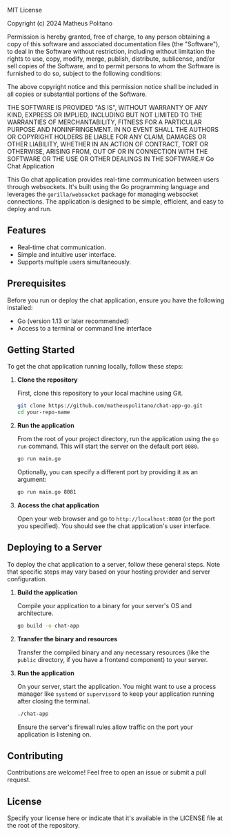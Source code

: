 MIT License

Copyright (c) 2024 Matheus Politano

Permission is hereby granted, free of charge, to any person obtaining a copy
of this software and associated documentation files (the "Software"), to deal
in the Software without restriction, including without limitation the rights
to use, copy, modify, merge, publish, distribute, sublicense, and/or sell
copies of the Software, and to permit persons to whom the Software is
furnished to do so, subject to the following conditions:

The above copyright notice and this permission notice shall be included in all
copies or substantial portions of the Software.

THE SOFTWARE IS PROVIDED "AS IS", WITHOUT WARRANTY OF ANY KIND, EXPRESS OR
IMPLIED, INCLUDING BUT NOT LIMITED TO THE WARRANTIES OF MERCHANTABILITY,
FITNESS FOR A PARTICULAR PURPOSE AND NONINFRINGEMENT. IN NO EVENT SHALL THE
AUTHORS OR COPYRIGHT HOLDERS BE LIABLE FOR ANY CLAIM, DAMAGES OR OTHER
LIABILITY, WHETHER IN AN ACTION OF CONTRACT, TORT OR OTHERWISE, ARISING FROM,
OUT OF OR IN CONNECTION WITH THE SOFTWARE OR THE USE OR OTHER DEALINGS IN THE
SOFTWARE.# Go Chat Application

This Go chat application provides real-time communication between users through websockets. It's built using the Go programming language and leverages the `gorilla/websocket` package for managing websocket connections. The application is designed to be simple, efficient, and easy to deploy and run.

## Features

- Real-time chat communication.
- Simple and intuitive user interface.
- Supports multiple users simultaneously.

## Prerequisites

Before you run or deploy the chat application, ensure you have the following installed:
- Go (version 1.13 or later recommended)
- Access to a terminal or command line interface

## Getting Started

To get the chat application running locally, follow these steps:

1. **Clone the repository**

   First, clone this repository to your local machine using Git.

   ```bash
   git clone https://github.com/matheuspolitano/chat-app-go.git
   cd your-repo-name
   ```

2. **Run the application**

   From the root of your project directory, run the application using the `go run` command. This will start the server on the default port `8080`.

   ```bash
   go run main.go
   ```

   Optionally, you can specify a different port by providing it as an argument:

   ```bash
   go run main.go 8081
   ```

3. **Access the chat application**

   Open your web browser and go to `http://localhost:8080` (or the port you specified). You should see the chat application's user interface.

## Deploying to a Server

To deploy the chat application to a server, follow these general steps. Note that specific steps may vary based on your hosting provider and server configuration.

1. **Build the application**

   Compile your application to a binary for your server's OS and architecture.

   ```bash
   go build -o chat-app
   ```

2. **Transfer the binary and resources**

   Transfer the compiled binary and any necessary resources (like the `public` directory, if you have a frontend component) to your server.

3. **Run the application**

   On your server, start the application. You might want to use a process manager like `systemd` or `supervisord` to keep your application running after closing the terminal.

   ```bash
   ./chat-app
   ```

   Ensure the server's firewall rules allow traffic on the port your application is listening on.

## Contributing

Contributions are welcome! Feel free to open an issue or submit a pull request.

## License

Specify your license here or indicate that it's available in the LICENSE file at the root of the repository.
